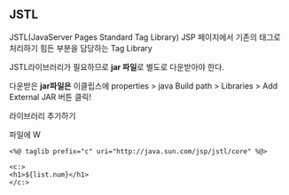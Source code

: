 ## JSTL
JSTL(JavaServer Pages Standard Tag Library)
JSP 페이지에서 기존의 태그로 처리하기 힘든 부분을 담당하는 Tag Library

JSTL라이브러리가 필요하므로 **jar 파일**로 별도로 다운받아야 한다.

다운받은 **jar파일은** 이클립스에 properties > java Build path > Libraries > Add External JAR 버튼 클릭!

라이브러리 추가하기

파일에 W

```
<%@ taglib prefix="c" uri="http://java.sun.com/jsp/jstl/core" %@>

<c:>
<h1>${list.num}</h1>
</c:>
```
